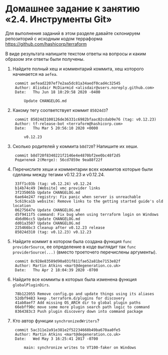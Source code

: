 # Домашнее задание к занятию «2.4. Инструменты Git»

Для выполнения заданий в этом разделе давайте склонируем репозиторий с исходным кодом 
терраформа https://github.com/hashicorp/terraform 

В виде результата напишите текстом ответы на вопросы и каким образом эти ответы были получены. 

1. Найдите полный хеш и комментарий коммита, хеш которого начинается на `aefea`.


        commit aefead2207ef7e2aa5dc81a34aedf0cad4c32545
        Author: Alisdair McDiarmid <alisdair@users.noreply.github.com>
        Date:   Thu Jun 18 10:29:58 2020 -0400

            Update CHANGELOG.md

3. Какому тегу соответствует коммит `85024d3`?


        commit 85024d3100126de36331c6982bfaac02cdab9e76 (tag: v0.12.23)
        Author: tf-release-bot <terraform@hashicorp.com>
        Date:   Thu Mar 5 20:56:10 2020 +0000

            v0.12.23

4. Сколько родителей у коммита `b8d720`? Напишите их хеши.


        commit b8d720f8340221f2146e4e4870bf2ee0bc48f2d5
        Родителей 2(Merge): 56cd7859e 9ea88f22f

5. Перечислите хеши и комментарии всех коммитов которые были сделаны между тегами  v0.12.23 и v0.12.24.


        33ff1c03b (tag: v0.12.24) v0.12.24
        b14b74c49 [Website] vmc provider links
        3f235065b Update CHANGELOG.md
        6ae64e247 registry: Fix panic when server is unreachable
        5c619ca1b website: Remove links to the getting started guide's old location
        06275647e Update CHANGELOG.md
        d5f9411f5 command: Fix bug when using terraform login on Windows
        4b6d06cc5 Update CHANGELOG.md
        dd01a3507 Update CHANGELOG.md
        225466bc3 Cleanup after v0.12.23 release
        85024d310 (tag: v0.12.23) v0.12.23

6. Найдите коммит в котором была создана функция `func providerSource`, ее определение в коде выглядит 
так `func providerSource(...)` (вместо троеточего перечислены аргументы).


        commit 8c928e83589d90a031f811fae52a81be7153e82f
        Author: Martin Atkins <mart@degeneration.co.uk>
        Date:   Thu Apr 2 18:04:39 2020 -0700

7. Найдите все коммиты в которых была изменена функция `globalPluginDirs`.


        78b122055 Remove config.go and update things using its aliases
        52dbf9483 keep .terraform.d/plugins for discovery
        41ab0aef7 Add missing OS_ARCH dir to global plugin paths
        66ebff90c move some more plugin search path logic to command
        8364383c3 Push plugin discovery down into command package


8. Кто автор функции `synchronizedWriters`? 


        commit 5ac311e2a91e381e2f52234668b49ba670aa0fe5
        Author: Martin Atkins <mart@degeneration.co.uk>
        Date:   Wed May 3 16:25:41 2017 -0700
    
            main: synchronize writes to VT100-faker on Windows